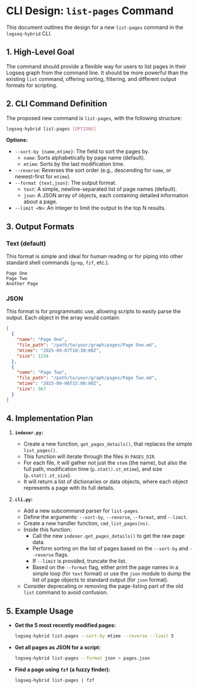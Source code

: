 # CLI Design: `list-pages` Command

This document outlines the design for a new `list-pages` command in the `logseq-hybrid` CLI.

## 1. High-Level Goal

The command should provide a flexible way for users to list pages in their Logseq graph from the command line. It should be more powerful than the existing `list` command, offering sorting, filtering, and different output formats for scripting.

## 2. CLI Command Definition

The proposed new command is `list-pages`, with the following structure:

```bash
logseq-hybrid list-pages [OPTIONS]
```

**Options:**

*   `--sort-by {name,mtime}`: The field to sort the pages by.
    *   `name`: Sorts alphabetically by page name (default).
    *   `mtime`: Sorts by the last modification time.
*   `--reverse`: Reverses the sort order (e.g., descending for `name`, or newest-first for `mtime`).
*   `--format {text,json}`: The output format.
    *   `text`: A simple, newline-separated list of page names (default).
    *   `json`: A JSON array of objects, each containing detailed information about a page.
*   `--limit <N>`: An integer to limit the output to the top N results.

## 3. Output Formats

### Text (default)

This format is simple and ideal for human reading or for piping into other standard shell commands (`grep`, `fzf`, etc.).

```
Page One
Page Two
Another Page
```

### JSON

This format is for programmatic use, allowing scripts to easily parse the output. Each object in the array would contain:

```json
[
  {
    "name": "Page One",
    "file_path": "/path/to/your/graph/pages/Page One.md",
    "mtime": "2025-09-07T10:30:00Z",
    "size": 1234
  },
  {
    "name": "Page Two",
    "file_path": "/path/to/your/graph/pages/Page Two.md",
    "mtime": "2025-09-06T15:00:00Z",
    "size": 567
  }
]
```

## 4. Implementation Plan

1.  **`indexer.py`:**
    *   Create a new function, `get_pages_details()`, that replaces the simple `list_pages()`.
    *   This function will iterate through the files in `PAGES_DIR`.
    *   For each file, it will gather not just the `stem` (the name), but also the full path, modification time (`p.stat().st_mtime`), and size (`p.stat().st_size`).
    *   It will return a list of dictionaries or data objects, where each object represents a page with its full details.

2.  **`cli.py`:**
    *   Add a new subcommand parser for `list-pages`.
    *   Define the arguments: `--sort-by`, `--reverse`, `--format`, and `--limit`.
    *   Create a new handler function, `cmd_list_pages(ns)`.
    *   Inside this function:
        *   Call the new `indexer.get_pages_details()` to get the raw page data.
        *   Perform sorting on the list of pages based on the `--sort-by` and `--reverse` flags.
        *   If `--limit` is provided, truncate the list.
        *   Based on the `--format` flag, either print the page names in a simple loop (for `text` format) or use the `json` module to dump the list of page objects to standard output (for `json` format).
    *   Consider deprecating or removing the page-listing part of the old `list` command to avoid confusion.

## 5. Example Usage

*   **Get the 5 most recently modified pages:**
    ```bash
    logseq-hybrid list-pages --sort-by mtime --reverse --limit 5
    ```
*   **Get all pages as JSON for a script:**
    ```bash
    logseq-hybrid list-pages --format json > pages.json
    ```
*   **Find a page using `fzf` (a fuzzy finder):**
    ```bash
    logseq-hybrid list-pages | fzf
    ```
